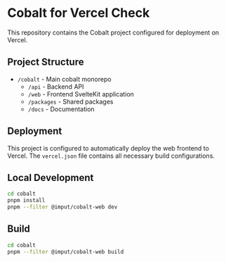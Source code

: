# Cobalt for Vercel Check

This repository contains the Cobalt project configured for deployment on Vercel.

## Project Structure

- `/cobalt` - Main cobalt monorepo
  - `/api` - Backend API
  - `/web` - Frontend SvelteKit application
  - `/packages` - Shared packages
  - `/docs` - Documentation

## Deployment

This project is configured to automatically deploy the web frontend to Vercel. The `vercel.json` file contains all necessary build configurations.

## Local Development

```bash
cd cobalt
pnpm install
pnpm --filter @imput/cobalt-web dev
```

## Build

```bash
cd cobalt
pnpm --filter @imput/cobalt-web build
```
